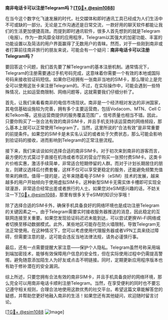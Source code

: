 **南非电话卡可以注册Telegram吗？[[TG💪+ @esim1088](https://t.me/s/esim1088)]**

在当今这个数字化飞速发展的时代，社交媒体和即时通讯工具已经成为人们生活中不可或缺的一部分。无论是工作沟通还是日常交流，一款好用的聊天软件都能让我们的生活更加便捷高效。而提到即时通讯软件，很多人首先想到的就是Telegram（电报）。作为一款风靡全球的应用程序，Telegram以其强大的加密功能、丰富的功能设置以及简洁的用户界面赢得了无数用户的青睐。然而，对于一些刚到南非或者打算前往南非旅行的朋友来说，可能会有一个疑问：**南非电话卡可以注册Telegram吗？**

要回答这个问题，我们首先要了解Telegram的基本注册机制。通常情况下，Telegram的注册需要通过手机号码完成，这意味着你需要一个有效的本地或国际号码来接收验证码短信。如果你已经拥有一张南非当地的SIM卡，那么理论上是完全可以使用这张卡来注册Telegram的。不过，在实际操作中，可能会遇到一些特殊情况，比如运营商限制、网络问题等，这就需要我们仔细分析了。

首先，让我们来看看南非的电信市场现状。南非是一个经济相对发达的非洲国家，其电信基础设施较为完善，拥有多个主要运营商，包括Vodacom、MTN、Cell C和Telkom等。这些运营商提供的服务覆盖范围广，信号质量也相当不错。因此，只要你购买了一张合法有效的南非SIM卡，并且手机支持该运营商的网络频段，那么基本上就可以正常使用Telegram了。当然，这里所说的“合法有效”是非常重要的前提条件。如果您的SIM卡是未实名认证的或者处于欠费状态，那么可能会影响到验证码的接收，进而影响到Telegram的正常注册流程。

接下来，我们来谈谈如何选择合适的南非SIM卡。对于初次来到南非的游客而言，最方便的方式莫过于直接在机场或者市区的营业厅购买一张预付费SIM卡。这类卡片价格实惠，激活手续简单，非常适合短期停留的人群。而对于计划长期居住的朋友，则建议选择后付费套餐，这样不仅可以享受更稳定的服务，还能避免频繁充值带来的麻烦。值得一提的是，近年来随着电子SIM卡（eSIM）技术的发展，越来越多的用户开始倾向于使用虚拟SIM卡。这种新型SIM卡无需实体卡槽即可实现全球漫游，非常适合经常出差或者旅行的人士。如果您对eSIM感兴趣的话，不妨关注一下[TG💪+ @esim1088](https://t.me/s/esim1088)，那里有很多关于eSIM的知识分享哦！

除了选择合适的SIM卡外，确保手机具备良好的网络环境也是成功注册Telegram的关键因素之一。由于Telegram需要实时接收服务器推送的消息，因此稳定的互联网连接至关重要。如果您发现验证码迟迟未能到达，可以尝试更换Wi-Fi网络或者切换至移动数据模式。此外，某些地区可能存在防火墙限制，导致Telegram无法正常使用。在这种情况下，您可以考虑使用代理服务器或者VPN工具来绕过障碍，但需要注意的是，这可能会违反当地法律法规，请务必谨慎行事。

最后，还有一点需要提醒大家注意——保护个人隐私。Telegram虽然号称采用端到端加密技术，能够有效保障用户信息的安全性，但在实际使用过程中仍需提高警惕，避免随意添加陌生人为好友或点击不明链接。同时，定期更新应用程序版本也有助于修补潜在的安全漏洞。

综上所述，只要您拥有合法有效的南非SIM卡，并且手机具备良好的网络环境，那么完全可以用南非电话卡顺利注册Telegram。当然，在享受便利的同时也不要忘记遵守相关规则，合理合法地使用这款优秀的社交平台。希望这篇文章能解答您的疑惑，并帮助您更好地融入南非的生活！如果您还有其他疑问，欢迎随时留言讨论。

[[TG💪+ @esim1088](https://t.me/s/esim1088) ![Image](https://i.postimg.cc/4NQfJmqS/Snipaste-2025-05-13-00-14-12.png)]